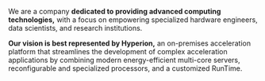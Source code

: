 We are a company **dedicated to providing advanced computing technologies,** with a focus on empowering specialized hardware engineers, data scientists, and research institutions. 

**Our vision is best represented by Hyperion,** an on-premises acceleration platform that streamlines the development of complex acceleration applications by combining modern energy-efficient multi-core servers, reconfigurable and specialized processors, and a customized RunTime.
